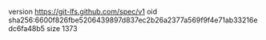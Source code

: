 version https://git-lfs.github.com/spec/v1
oid sha256:6600f826fbe5206439897d837ec2b26a2377a569f9f4e71ab33216edc6fa48b5
size 1373
